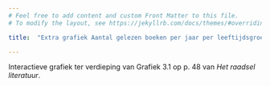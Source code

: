 ```yaml
---
# Feel free to add content and custom Front Matter to this file.
# To modify the layout, see https://jekyllrb.com/docs/themes/#overriding-theme-defaults

title:  "Extra grafiek Aantal gelezen boeken per jaar per leeftijdsgroep"

---
```

Interactieve grafiek ter verdieping van Grafiek 3.1 op p. 48 van *Het raadsel literatuur*. 


<script src="https://d3js.org/d3.v6.min.js" defer></script>
<script src="https://d3js.org/d3-scale.v3.min.js" defer></script>
<script src="js/companion_chart_3-1-1_books-per-year_agegroups.js" defer></script>

<div class="chart_float" id="chart_3-1-1_books-per-year_agegroups_mean"></div>
<div class="chart_float" id="chart_3-1-1_books-per-year_agegroups_hist"></div>



<!-- **Hoe zijn de metingen te repliceren?**
VOORBEELDQUERY HIER! -->
